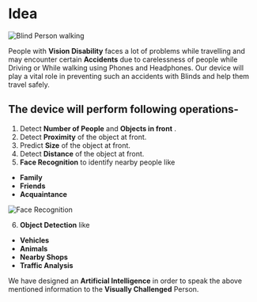# Idea

![Blind Person walking](https://www.scienceabc.com/wp-content/uploads/2017/01/Blind-man-walking.webp)

People with **Vision Disability** faces a lot of problems while travelling and may encounter certain 
**Accidents** due to carelessness of people while Driving or While walking using Phones and Headphones. 
Our device will play a vital role in preventing such an accidents with Blinds and help them travel safely.

## The device will perform following operations-

1. Detect **Number of People** and **Objects in front** .
2. Detect **Proximity** of the object at front.
3. Predict **Size** of the object at front.
4. Detect **Distance** of the object at front.
5. **Face Recognition** to identify nearby people like

* **Family**
* **Friends**
* **Acquaintance**

![Face Recognition](https://pythonprogramming.net/static/images/opencv/opencv-intro-tutorial-python.gif)

6. **Object Detection** like
* **Vehicles**
* **Animals**
* **Nearby Shops**
* **Traffic Analysis**

We have designed an **Artificial Intelligence** in order to speak the above mentioned information
to the **Visually Challenged** Person.
